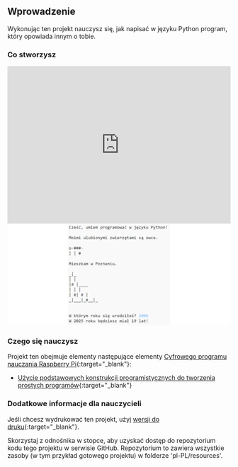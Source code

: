 ## Wprowadzenie

Wykonując ten projekt nauczysz się, jak napisać w języku Python program, który opowiada innym o tobie.

### Co stworzysz

<div class="trinket">
  <iframe src="https://trinket.io/embed/python/15f7de7e4d?outputOnly=true" width="100%" height="356" frameborder="0" marginwidth="0" marginheight="0" allowfullscreen></iframe>
  <img src="images/me-final.png">
</div>

### Czego się nauczysz

Projekt ten obejmuje elementy następujące elementy [Cyfrowego programu nauczania Raspberry Pi](http://rpf.io/curriculum){:target="_blank"}:

+ [Użycie podstawowych konstrukcji programistycznych do tworzenia prostych programów](https://www.raspberrypi.org/curriculum/programming/creator){:target="_blank"}

### Dodatkowe informacje dla nauczycieli

Jeśli chcesz wydrukować ten projekt, użyj [wersji do druku](https://projects.raspberrypi.org/pl-PL/projects/about-me/print){:target="_blank"}.

Skorzystaj z odnośnika w stopce, aby uzyskać dostęp do repozytorium kodu tego projektu w serwisie GitHub. Repozytorium to zawiera wszystkie zasoby (w tym przykład gotowego projektu) w folderze 'pl-PL/resources'.
